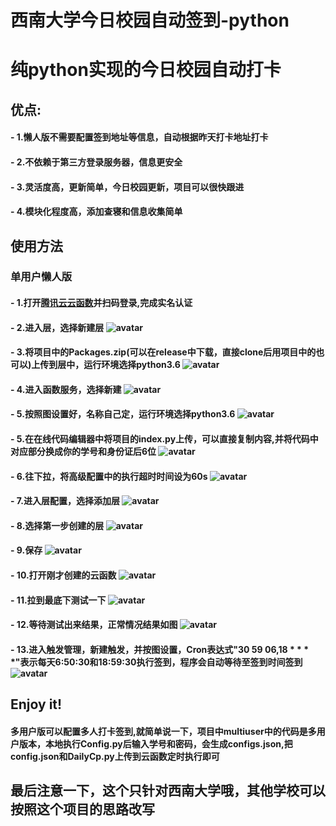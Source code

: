 # 西南大学今日校园自动签到-python
# 纯python实现的今日校园自动打卡
## 优点:
#### - 1.懒人版不需要配置签到地址等信息，自动根据昨天打卡地址打卡
#### - 2.不依赖于第三方登录服务器，信息更安全
#### - 3.灵活度高，更新简单，今日校园更新，项目可以很快跟进
#### - 4.模块化程度高，添加查寝和信息收集简单      
## 使用方法
### 单用户懒人版
#### - 1.打开[腾讯云云函数](https://console.cloud.tencent.com/scf)并扫码登录,完成实名认证
#### - 2.进入层，选择新建层 ![avatar](./tutorial/新建层1.png)
#### - 3.将项目中的Packages.zip(可以在release中下载，直接clone后用项目中的也可以)上传到层中，运行环境选择python3.6 ![avatar](./tutorial/新建层2.png)
#### - 4.进入函数服务，选择新建 ![avatar](./tutorial/新建函数0.png)
#### - 5.按照图设置好，名称自己定，运行环境选择python3.6 ![avatar](./tutorial/新建函数1.png)
#### - 5.在在线代码编辑器中将项目的index.py上传，可以直接复制内容,并将代码中对应部分换成你的学号和身份证后6位 ![avatar](./tutorial/新建函数2.png)
#### - 6.往下拉，将高级配置中的执行超时时间设为60s ![avatar](./tutorial/新建函数3.png)
#### - 7.进入层配置，选择添加层 ![avatar](./tutorial/新建函数4.png)
#### - 8.选择第一步创建的层 ![avatar](./tutorial/新建函数5.png)
#### - 9.保存 ![avatar](./tutorial/新建函数6.png)
#### - 10.打开刚才创建的云函数 ![avatar](./tutorial/新建函数7.png)
#### - 11.拉到最底下测试一下 ![avatar](./tutorial/新建函数8.png)
#### - 12.等待测试出来结果，正常情况结果如图 ![avatar](./tutorial/测试.png)   
#### - 13.进入触发管理，新建触发，并按图设置，Cron表达式"30 59 06,18 * * * *"表示每天6:50:30和18:59:30执行签到，程序会自动等待至签到时间签到 ![avatar](./tutorial/创建定时触发.png)
## Enjoy it!


#### 多用户版可以配置多人打卡签到,就简单说一下，项目中multiuser中的代码是多用户版本，本地执行Config.py后输入学号和密码，会生成configs.json,把config.json和DailyCp.py上传到云函数定时执行即可
##  最后注意一下，这个只针对西南大学哦，其他学校可以按照这个项目的思路改写